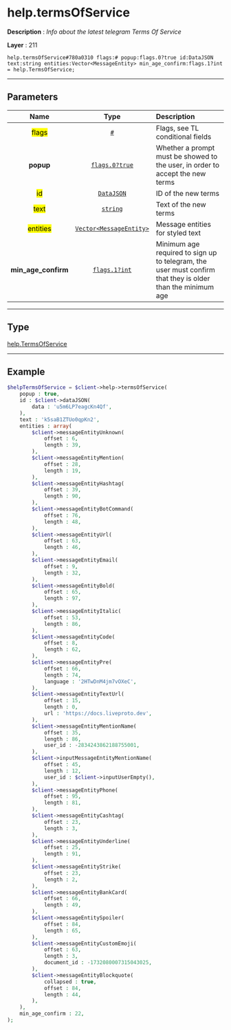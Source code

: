 # help.termsOfService

**Description** : *Info about the latest telegram Terms Of Service*

**Layer** : 211

```tl
help.termsOfService#780a0310 flags:# popup:flags.0?true id:DataJSON text:string entities:Vector<MessageEntity> min_age_confirm:flags.1?int = help.TermsOfService;
```

---

## Parameters

| Name | Type | Description |
| :---: | :---: | :--- |
| <mark>flags</mark> | [`#`](type/#) | Flags, see TL conditional fields |
| **popup** | [`flags.0?true`](type/true) | Whether a prompt must be showed to the user, in order to accept the new terms |
| <mark>id</mark> | [`DataJSON`](type/DataJSON) | ID of the new terms |
| <mark>text</mark> | [`string`](type/string) | Text of the new terms |
| <mark>entities</mark> | [`Vector<MessageEntity>`](type/MessageEntity) | Message entities for styled text |
| **min_age_confirm** | [`flags.1?int`](type/int) | Minimum age required to sign up to telegram, the user must confirm that they is older than the minimum age |

---

## Type

[help.TermsOfService](type/help.TermsOfService)

---

## Example

```php
$helpTermsOfService = $client->help->termsOfService(
	popup : true,
	id : $client->dataJSON(
		data : 'u5m6LP7eagcKn4Qf',
	),
	text : 'k5saB1ZTUo0qpKn2',
	entities : array(
		$client->messageEntityUnknown(
			offset : 6,
			length : 39,
		),
		$client->messageEntityMention(
			offset : 28,
			length : 19,
		),
		$client->messageEntityHashtag(
			offset : 39,
			length : 90,
		),
		$client->messageEntityBotCommand(
			offset : 76,
			length : 48,
		),
		$client->messageEntityUrl(
			offset : 63,
			length : 46,
		),
		$client->messageEntityEmail(
			offset : 9,
			length : 32,
		),
		$client->messageEntityBold(
			offset : 65,
			length : 97,
		),
		$client->messageEntityItalic(
			offset : 53,
			length : 86,
		),
		$client->messageEntityCode(
			offset : 8,
			length : 62,
		),
		$client->messageEntityPre(
			offset : 66,
			length : 74,
			language : '2HTwDnM4jm7vOXeC',
		),
		$client->messageEntityTextUrl(
			offset : 15,
			length : 0,
			url : 'https://docs.liveproto.dev',
		),
		$client->messageEntityMentionName(
			offset : 35,
			length : 86,
			user_id : -2834243862188755001,
		),
		$client->inputMessageEntityMentionName(
			offset : 45,
			length : 12,
			user_id : $client->inputUserEmpty(),
		),
		$client->messageEntityPhone(
			offset : 95,
			length : 81,
		),
		$client->messageEntityCashtag(
			offset : 23,
			length : 3,
		),
		$client->messageEntityUnderline(
			offset : 25,
			length : 91,
		),
		$client->messageEntityStrike(
			offset : 23,
			length : 2,
		),
		$client->messageEntityBankCard(
			offset : 66,
			length : 49,
		),
		$client->messageEntitySpoiler(
			offset : 84,
			length : 65,
		),
		$client->messageEntityCustomEmoji(
			offset : 63,
			length : 3,
			document_id : -1732080007315043025,
		),
		$client->messageEntityBlockquote(
			collapsed : true,
			offset : 84,
			length : 44,
		),
	),
	min_age_confirm : 22,
);
```